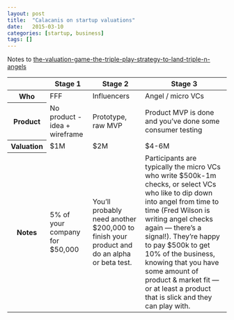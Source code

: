 ```yaml
---
layout: post
title:  "Calacanis on startup valuations"
date:   2015-03-10
categories: [startup, business]
tags: []
---
```


Notes to <a href="http://calacanis.com/2015/01/31/the-valuation-game-the-triple-play-strategy-to-land-triple-n-angels/" target="_blank">the-valuation-game-the-triple-play-strategy-to-land-triple-n-angels</a>

<table class="table table-bordered">
  <thead>
    <tr>
      <th></th>
      <th>Stage 1</th>
      <th>Stage 2</th>
      <th>Stage 3</th>
    </tr>
  </thead>
  <tbody>
    <tr>
      <th scope="row">Who</th>
      <td>FFF</td>
      <td>Influencers</td>
      <td>Angel / micro VCs</td>
    </tr>
    <tr>
      <th scope="row">Product</th>
      <td>No product - idea + wireframe</td>
      <td>Prototype, raw MVP</td>
      <td>Product MVP is done and you’ve done some consumer testing</td>
    </tr>
    <tr>
      <th scope="row">Valuation</th>
      <td>$1M</td>
      <td>$2M</td>
      <td>$4-6M</td>
    </tr>
    <tr>
      <th scope="row">Notes</th>
      <td>5% of your company for $50,000</td>
      <td>You’ll probably need another $200,000 to finish your product and do an alpha or beta test.</td>
      <td>Participants are typically the micro VCs who write $500k-1m checks, or select VCs who like to dip down into angel from time to time (Fred Wilson is writing angel checks again — there’s a signal!). They’re happy to pay $500k to get 10% of the business, knowing that you have some amount of product & market fit — or at least a product that is slick and they can play with.</td>
    </tr>
  </tbody>
</table>